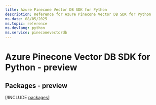 ```yaml
---
title: Azure Pinecone Vector DB SDK for Python
description: Reference for Azure Pinecone Vector DB SDK for Python
ms.date: 08/05/2025
ms.topic: reference
ms.devlang: python
ms.service: pineconevectordb
---
```

# Azure Pinecone Vector DB SDK for Python - preview
## Packages - preview
[!INCLUDE [packages](pinecone-vector-db-index.md)]
